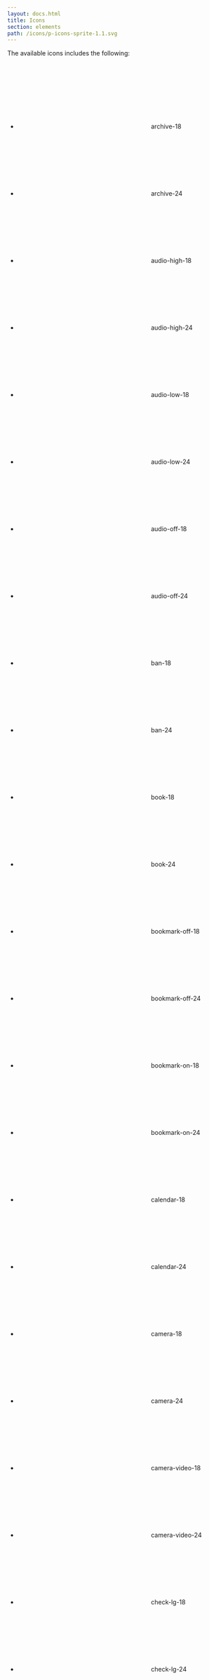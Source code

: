 ```yaml
---
layout: docs.html
title: Icons
section: elements
path: /icons/p-icons-sprite-1.1.svg
---
```


The available icons includes the following:

<ul class="d-icon-list">
  <li>
    <svg version = "1.1"
         xmlns = "http://www.w3.org/2000/svg"
         xmlns:xlink = "http://www.w3.org/1999/xlink"
         aria-hidden = "true"
         class = "pe-icon--archive-18">
      <use xlink:href = "{{path}}#archive-18"></use>
    </svg>
    archive-18
  </li>
  <li>
    <svg version = "1.1"
         xmlns = "http://www.w3.org/2000/svg"
         xmlns:xlink = "http://www.w3.org/1999/xlink"
         aria-hidden = "true"
         class = "pe-icon--archive-24">
      <use xlink:href = "{{path}}#archive-24"></use>
    </svg>
    archive-24
  </li>
  <li>
    <svg version = "1.1"
         xmlns = "http://www.w3.org/2000/svg"
         xmlns:xlink = "http://www.w3.org/1999/xlink"
         aria-hidden = "true"
         class = "pe-icon--audio-high-18">
      <use xlink:href = "{{path}}#audio-high-18"></use>
    </svg>
    audio-high-18
  </li>
  <li>
    <svg version = "1.1"
         xmlns = "http://www.w3.org/2000/svg"
         xmlns:xlink = "http://www.w3.org/1999/xlink"
         aria-hidden = "true"
         class = "pe-icon--audio-high-24">
      <use xlink:href = "{{path}}#audio-high-24"></use>
    </svg>
    audio-high-24
  </li>
  <li>
    <svg version = "1.1"
         xmlns = "http://www.w3.org/2000/svg"
         xmlns:xlink = "http://www.w3.org/1999/xlink"
         aria-hidden = "true"
         class = "pe-icon--audio-low-18">
      <use xlink:href = "{{path}}#audio-low-18"></use>
    </svg>
    audio-low-18
  </li>
  <li>
    <svg version = "1.1"
         xmlns = "http://www.w3.org/2000/svg"
         xmlns:xlink = "http://www.w3.org/1999/xlink"
         aria-hidden = "true"
         class = "pe-icon--audio-low-24">
      <use xlink:href = "{{path}}#audio-low-24"></use>
    </svg>
    audio-low-24
  </li>
  <li>
    <svg version = "1.1"
         xmlns = "http://www.w3.org/2000/svg"
         xmlns:xlink = "http://www.w3.org/1999/xlink"
         aria-hidden = "true"
         class = "pe-icon--audio-off-18">
      <use xlink:href = "{{path}}#audio-off-18"></use>
    </svg>
    audio-off-18
  </li>
  <li>
    <svg version = "1.1"
         xmlns = "http://www.w3.org/2000/svg"
         xmlns:xlink = "http://www.w3.org/1999/xlink"
         aria-hidden = "true"
         class = "pe-icon--audio-off-24">
      <use xlink:href = "{{path}}#audio-off-24"></use>
    </svg>
    audio-off-24
  </li>
  <li>
    <svg version = "1.1"
         xmlns = "http://www.w3.org/2000/svg"
         xmlns:xlink = "http://www.w3.org/1999/xlink"
         aria-hidden = "true"
         class = "pe-icon--ban-18">
      <use xlink:href = "{{path}}#ban-18"></use>
    </svg>
    ban-18
  </li>
  <li>
    <svg version = "1.1"
         xmlns = "http://www.w3.org/2000/svg"
         xmlns:xlink = "http://www.w3.org/1999/xlink"
         aria-hidden = "true"
         class = "pe-icon--ban-24">
      <use xlink:href = "{{path}}#ban-24"></use>
    </svg>
    ban-24
  </li>
  <li>
    <svg version = "1.1"
         xmlns = "http://www.w3.org/2000/svg"
         xmlns:xlink = "http://www.w3.org/1999/xlink"
         aria-hidden = "true"
         class = "pe-icon--book-18">
      <use xlink:href = "{{path}}#book-18"></use>
    </svg>
    book-18
  </li>
  <li>
    <svg version = "1.1"
         xmlns = "http://www.w3.org/2000/svg"
         xmlns:xlink = "http://www.w3.org/1999/xlink"
         aria-hidden = "true"
         class = "pe-icon--book-24">
      <use xlink:href = "{{path}}#book-24"></use>
    </svg>
    book-24
  </li>
  <li>
    <svg version = "1.1"
         xmlns = "http://www.w3.org/2000/svg"
         xmlns:xlink = "http://www.w3.org/1999/xlink"
         aria-hidden = "true"
         class = "pe-icon--bookmark-off-18">
      <use xlink:href = "{{path}}#bookmark-off-18"></use>
    </svg>
    bookmark-off-18
  </li>
  <li>
    <svg version = "1.1"
         xmlns = "http://www.w3.org/2000/svg"
         xmlns:xlink = "http://www.w3.org/1999/xlink"
         aria-hidden = "true"
         class = "pe-icon--bookmark-off-24">
      <use xlink:href = "{{path}}#bookmark-off-24"></use>
    </svg>
    bookmark-off-24
  </li>
  <li>
    <svg version = "1.1"
         xmlns = "http://www.w3.org/2000/svg"
         xmlns:xlink = "http://www.w3.org/1999/xlink"
         aria-hidden = "true"
         class = "pe-icon--bookmark-on-18">
      <use xlink:href = "{{path}}#bookmark-on-18"></use>
    </svg>
    bookmark-on-18
  </li>
  <li>
    <svg version = "1.1"
         xmlns = "http://www.w3.org/2000/svg"
         xmlns:xlink = "http://www.w3.org/1999/xlink"
         aria-hidden = "true"
         class = "pe-icon--bookmark-on-24">
      <use xlink:href = "{{path}}#bookmark-on-24"></use>
    </svg>
    bookmark-on-24
  </li>
  <li>
    <svg version = "1.1"
         xmlns = "http://www.w3.org/2000/svg"
         xmlns:xlink = "http://www.w3.org/1999/xlink"
         aria-hidden = "true"
         class = "pe-icon--calendar-18">
      <use xlink:href = "{{path}}#calendar-18"></use>
    </svg>
    calendar-18
  </li>
  <li>
    <svg version = "1.1"
         xmlns = "http://www.w3.org/2000/svg"
         xmlns:xlink = "http://www.w3.org/1999/xlink"
         aria-hidden = "true"
         class = "pe-icon--calendar-24">
      <use xlink:href = "{{path}}#calendar-24"></use>
    </svg>
    calendar-24
  </li>
  <li>
    <svg version = "1.1"
         xmlns = "http://www.w3.org/2000/svg"
         xmlns:xlink = "http://www.w3.org/1999/xlink"
         aria-hidden = "true"
         class = "pe-icon--camera-18">
      <use xlink:href = "{{path}}#camera-18"></use>
    </svg>
    camera-18
  </li>
  <li>
    <svg version = "1.1"
         xmlns = "http://www.w3.org/2000/svg"
         xmlns:xlink = "http://www.w3.org/1999/xlink"
         aria-hidden = "true"
         class = "pe-icon--camera-24">
      <use xlink:href = "{{path}}#camera-24"></use>
    </svg>
    camera-24
  </li>
  <li>
    <svg version = "1.1"
         xmlns = "http://www.w3.org/2000/svg"
         xmlns:xlink = "http://www.w3.org/1999/xlink"
         aria-hidden = "true"
         class = "pe-icon--camera-video-18">
      <use xlink:href = "{{path}}#camera-video-18"></use>
    </svg>
    camera-video-18
  </li>
  <li>
    <svg version = "1.1"
         xmlns = "http://www.w3.org/2000/svg"
         xmlns:xlink = "http://www.w3.org/1999/xlink"
         aria-hidden = "true"
         class = "pe-icon--camera-video-24">
      <use xlink:href = "{{path}}#camera-video-24"></use>
    </svg>
    camera-video-24
  </li>
  <li>
    <svg version = "1.1"
         xmlns = "http://www.w3.org/2000/svg"
         xmlns:xlink = "http://www.w3.org/1999/xlink"
         aria-hidden = "true"
         class = "pe-icon--check-lg-18">
      <use xlink:href = "{{path}}#check-lg-18"></use>
    </svg>
    check-lg-18
  </li>
  <li>
    <svg version = "1.1"
         xmlns = "http://www.w3.org/2000/svg"
         xmlns:xlink = "http://www.w3.org/1999/xlink"
         aria-hidden = "true"
         class = "pe-icon--check-lg-24">
      <use xlink:href = "{{path}}#check-lg-24"></use>
    </svg>
    check-lg-24
  </li>
  <li>
    <svg version = "1.1"
         xmlns = "http://www.w3.org/2000/svg"
         xmlns:xlink = "http://www.w3.org/1999/xlink"
         aria-hidden = "true"
         class = "pe-icon--check-sm-18">
      <use xlink:href = "{{path}}#check-sm-18"></use>
    </svg>
    check-sm-18
  </li>
  <li>
    <svg version = "1.1"
         xmlns = "http://www.w3.org/2000/svg"
         xmlns:xlink = "http://www.w3.org/1999/xlink"
         aria-hidden = "true"
         class = "pe-icon--check-sm-24">
      <use xlink:href = "{{path}}#check-sm-24"></use>
    </svg>
    check-sm-24
  </li>
  <li>
    <svg version = "1.1"
         xmlns = "http://www.w3.org/2000/svg"
         xmlns:xlink = "http://www.w3.org/1999/xlink"
         aria-hidden = "true"
         class = "pe-icon--checkbox-off-18">
      <use xlink:href = "{{path}}#checkbox-off-18"></use>
    </svg>
    checkbox-off-18
  </li>
  <li>
    <svg version = "1.1"
         xmlns = "http://www.w3.org/2000/svg"
         xmlns:xlink = "http://www.w3.org/1999/xlink"
         aria-hidden = "true"
         class = "pe-icon--checkbox-off-24">
      <use xlink:href = "{{path}}#checkbox-off-24"></use>
    </svg>
    checkbox-off-24
  </li>
  <li>
    <svg version = "1.1"
         xmlns = "http://www.w3.org/2000/svg"
         xmlns:xlink = "http://www.w3.org/1999/xlink"
         aria-hidden = "true"
         class = "pe-icon--checkbox-on-18">
      <use xlink:href = "{{path}}#checkbox-on-18"></use>
    </svg>
    checkbox-on-18
  </li>
  <li>
    <svg version = "1.1"
         xmlns = "http://www.w3.org/2000/svg"
         xmlns:xlink = "http://www.w3.org/1999/xlink"
         aria-hidden = "true"
         class = "pe-icon--checkbox-on-24">
      <use xlink:href = "{{path}}#checkbox-on-24"></use>
    </svg>
    checkbox-on-24
  </li>
  <li>
    <svg version = "1.1"
         xmlns = "http://www.w3.org/2000/svg"
         xmlns:xlink = "http://www.w3.org/1999/xlink"
         aria-hidden = "true"
         class = "pe-icon--checkbox-tristate-18">
      <use xlink:href = "{{path}}#checkbox-tristate-18"></use>
    </svg>
    checkbox-tristate-18
  </li>
  <li>
    <svg version = "1.1"
         xmlns = "http://www.w3.org/2000/svg"
         xmlns:xlink = "http://www.w3.org/1999/xlink"
         aria-hidden = "true"
         class = "pe-icon--checkbox-tristate-24">
      <use xlink:href = "{{path}}#checkbox-tristate-24"></use>
    </svg>
    checkbox-tristate-24
  </li>
  <li>
    <svg version = "1.1"
         xmlns = "http://www.w3.org/2000/svg"
         xmlns:xlink = "http://www.w3.org/1999/xlink"
         aria-hidden = "true"
         class = "pe-icon--chevron-back-18">
      <use xlink:href = "{{path}}#chevron-back-18"></use>
    </svg>
    chevron-back-18
  </li>
  <li>
    <svg version = "1.1"
         xmlns = "http://www.w3.org/2000/svg"
         xmlns:xlink = "http://www.w3.org/1999/xlink"
         aria-hidden = "true"
         class = "pe-icon--chevron-back-24">
      <use xlink:href = "{{path}}#chevron-back-24"></use>
    </svg>
    chevron-back-24
  </li>
  <li>
    <svg version = "1.1"
         xmlns = "http://www.w3.org/2000/svg"
         xmlns:xlink = "http://www.w3.org/1999/xlink"
         aria-hidden = "true"
         class = "pe-icon--chevron-next-18">
      <use xlink:href = "{{path}}#chevron-next-18"></use>
    </svg>
    chevron-next-18
  </li>
  <li>
    <svg version = "1.1"
         xmlns = "http://www.w3.org/2000/svg"
         xmlns:xlink = "http://www.w3.org/1999/xlink"
         aria-hidden = "true"
         class = "pe-icon--chevron-next-24">
      <use xlink:href = "{{path}}#chevron-next-24"></use>
    </svg>
    chevron-next-24
  </li>
  <li>
    <svg version = "1.1"
         xmlns = "http://www.w3.org/2000/svg"
         xmlns:xlink = "http://www.w3.org/1999/xlink"
         aria-hidden = "true"
         class = "pe-icon--clock-18">
      <use xlink:href = "{{path}}#clock-18"></use>
    </svg>
    clock-18
  </li>
  <li>
    <svg version = "1.1"
         xmlns = "http://www.w3.org/2000/svg"
         xmlns:xlink = "http://www.w3.org/1999/xlink"
         aria-hidden = "true"
         class = "pe-icon--clock-24">
      <use xlink:href = "{{path}}#clock-24"></use>
    </svg>
    clock-24
  </li>
  <li>
    <svg version = "1.1"
         xmlns = "http://www.w3.org/2000/svg"
         xmlns:xlink = "http://www.w3.org/1999/xlink"
         aria-hidden = "true"
         class = "pe-icon--delete-18">
      <use xlink:href = "{{path}}#delete-18"></use>
    </svg>
    delete-18
  </li>
  <li>
    <svg version = "1.1"
         xmlns = "http://www.w3.org/2000/svg"
         xmlns:xlink = "http://www.w3.org/1999/xlink"
         aria-hidden = "true"
         class = "pe-icon--delete-24">
      <use xlink:href = "{{path}}#delete-24"></use>
    </svg>
    delete-24
  </li>
  <li>
    <svg version = "1.1"
         xmlns = "http://www.w3.org/2000/svg"
         xmlns:xlink = "http://www.w3.org/1999/xlink"
         aria-hidden = "true"
         class = "pe-icon--desktop-18">
      <use xlink:href = "{{path}}#desktop-18"></use>
    </svg>
    desktop-18
  </li>
  <li>
    <svg version = "1.1"
         xmlns = "http://www.w3.org/2000/svg"
         xmlns:xlink = "http://www.w3.org/1999/xlink"
         aria-hidden = "true"
         class = "pe-icon--desktop-24">
      <use xlink:href = "{{path}}#desktop-24"></use>
    </svg>
    desktop-24
  </li>
  <li>
    <svg version = "1.1"
         xmlns = "http://www.w3.org/2000/svg"
         xmlns:xlink = "http://www.w3.org/1999/xlink"
         aria-hidden = "true"
         class = "pe-icon--dropdown-close-18">
      <use xlink:href = "{{path}}#dropdown-close-18"></use>
    </svg>
    dropdown-close-18
  </li>
  <li>
    <svg version = "1.1"
         xmlns = "http://www.w3.org/2000/svg"
         xmlns:xlink = "http://www.w3.org/1999/xlink"
         aria-hidden = "true"
         class = "pe-icon--dropdown-close-24">
      <use xlink:href = "{{path}}#dropdown-close-24"></use>
    </svg>
    dropdown-close-24
  </li>
  <li>
    <svg version = "1.1"
         xmlns = "http://www.w3.org/2000/svg"
         xmlns:xlink = "http://www.w3.org/1999/xlink"
         aria-hidden = "true"
         class = "pe-icon--dropdown-open-18">
      <use xlink:href = "{{path}}#dropdown-open-18"></use>
    </svg>
    dropdown-open-18
  </li>
  <li>
    <svg version = "1.1"
         xmlns = "http://www.w3.org/2000/svg"
         xmlns:xlink = "http://www.w3.org/1999/xlink"
         aria-hidden = "true"
         class = "pe-icon--dropdown-open-24">
      <use xlink:href = "{{path}}#dropdown-open-24"></use>
    </svg>
    dropdown-open-24
  </li>
  <li>
    <svg version = "1.1"
         xmlns = "http://www.w3.org/2000/svg"
         xmlns:xlink = "http://www.w3.org/1999/xlink"
         aria-hidden = "true"
         class = "pe-icon--email-18">
      <use xlink:href = "{{path}}#email-18"></use>
    </svg>
    email-18
  </li>
  <li>
    <svg version = "1.1"
         xmlns = "http://www.w3.org/2000/svg"
         xmlns:xlink = "http://www.w3.org/1999/xlink"
         aria-hidden = "true"
         class = "pe-icon--email-24">
      <use xlink:href = "{{path}}#email-24"></use>
    </svg>
    email-24
  </li>
  <li>
    <svg version = "1.1"
         xmlns = "http://www.w3.org/2000/svg"
         xmlns:xlink = "http://www.w3.org/1999/xlink"
         aria-hidden = "true"
         class = "pe-icon--favorite-off-18">
      <use xlink:href = "{{path}}#favorite-off-18"></use>
    </svg>
    favorite-off-18
  </li>
  <li>
    <svg version = "1.1"
         xmlns = "http://www.w3.org/2000/svg"
         xmlns:xlink = "http://www.w3.org/1999/xlink"
         aria-hidden = "true"
         class = "pe-icon--favorite-off-24">
      <use xlink:href = "{{path}}#favorite-off-24"></use>
    </svg>
    favorite-off-24
  </li>
  <li>
    <svg version = "1.1"
         xmlns = "http://www.w3.org/2000/svg"
         xmlns:xlink = "http://www.w3.org/1999/xlink"
         aria-hidden = "true"
         class = "pe-icon--favorite-on-18">
      <use xlink:href = "{{path}}#favorite-on-18"></use>
    </svg>
    favorite-on-18
  </li>
  <li>
    <svg version = "1.1"
         xmlns = "http://www.w3.org/2000/svg"
         xmlns:xlink = "http://www.w3.org/1999/xlink"
         aria-hidden = "true"
         class = "pe-icon--favorite-on-24">
      <use xlink:href = "{{path}}#favorite-on-24"></use>
    </svg>
    favorite-on-24
  </li>
  <li>
    <svg version = "1.1"
         xmlns = "http://www.w3.org/2000/svg"
         xmlns:xlink = "http://www.w3.org/1999/xlink"
         aria-hidden = "true"
         class = "pe-icon--file-18">
      <use xlink:href = "{{path}}#file-18"></use>
    </svg>
    file-18
  </li>
  <li>
    <svg version = "1.1"
         xmlns = "http://www.w3.org/2000/svg"
         xmlns:xlink = "http://www.w3.org/1999/xlink"
         aria-hidden = "true"
         class = "pe-icon--file-24">
      <use xlink:href = "{{path}}#file-24"></use>
    </svg>
    file-24
  </li>
  <li>
    <svg version = "1.1"
         xmlns = "http://www.w3.org/2000/svg"
         xmlns:xlink = "http://www.w3.org/1999/xlink"
         aria-hidden = "true"
         class = "pe-icon--font-lg-18">
      <use xlink:href = "{{path}}#font-lg-18"></use>
    </svg>
    font-lg-18
  </li>
  <li>
    <svg version = "1.1"
         xmlns = "http://www.w3.org/2000/svg"
         xmlns:xlink = "http://www.w3.org/1999/xlink"
         aria-hidden = "true"
         class = "pe-icon--font-lg-24">
      <use xlink:href = "{{path}}#font-lg-24"></use>
    </svg>
    font-lg-24
  </li>
  <li>
    <svg version = "1.1"
         xmlns = "http://www.w3.org/2000/svg"
         xmlns:xlink = "http://www.w3.org/1999/xlink"
         aria-hidden = "true"
         class = "pe-icon--font-setting-18">
      <use xlink:href = "{{path}}#font-setting-18"></use>
    </svg>
    font-setting-18
  </li>
  <li>
    <svg version = "1.1"
         xmlns = "http://www.w3.org/2000/svg"
         xmlns:xlink = "http://www.w3.org/1999/xlink"
         aria-hidden = "true"
         class = "pe-icon--font-setting-24">
      <use xlink:href = "{{path}}#font-setting-24"></use>
    </svg>
    font-setting-24
  </li>
  <li>
    <svg version = "1.1"
         xmlns = "http://www.w3.org/2000/svg"
         xmlns:xlink = "http://www.w3.org/1999/xlink"
         aria-hidden = "true"
         class = "pe-icon--font-sm-18">
      <use xlink:href = "{{path}}#font-sm-18"></use>
    </svg>
    font-sm-18
  </li>
  <li>
    <svg version = "1.1"
         xmlns = "http://www.w3.org/2000/svg"
         xmlns:xlink = "http://www.w3.org/1999/xlink"
         aria-hidden = "true"
         class = "pe-icon--font-sm-24">
      <use xlink:href = "{{path}}#font-sm-24"></use>
    </svg>
    font-sm-24
  </li>
  <li>
    <svg version = "1.1"
         xmlns = "http://www.w3.org/2000/svg"
         xmlns:xlink = "http://www.w3.org/1999/xlink"
         aria-hidden = "true"
         class = "pe-icon--group-18">
      <use xlink:href = "{{path}}#group-18"></use>
    </svg>
    group-18
  </li>
  <li>
    <svg version = "1.1"
         xmlns = "http://www.w3.org/2000/svg"
         xmlns:xlink = "http://www.w3.org/1999/xlink"
         aria-hidden = "true"
         class = "pe-icon--group-24">
      <use xlink:href = "{{path}}#group-24"></use>
    </svg>
    group-24
  </li>
  <li>
    <svg version = "1.1"
         xmlns = "http://www.w3.org/2000/svg"
         xmlns:xlink = "http://www.w3.org/1999/xlink"
         aria-hidden = "true"
         class = "pe-icon--help-fill-18">
      <use xlink:href = "{{path}}#help-fill-18"></use>
    </svg>
    help-fill-18
  </li>
  <li>
    <svg version = "1.1"
         xmlns = "http://www.w3.org/2000/svg"
         xmlns:xlink = "http://www.w3.org/1999/xlink"
         aria-hidden = "true"
         class = "pe-icon--help-fill-24">
      <use xlink:href = "{{path}}#help-fill-24"></use>
    </svg>
    help-fill-24
  </li>
  <li>
    <svg version = "1.1"
         xmlns = "http://www.w3.org/2000/svg"
         xmlns:xlink = "http://www.w3.org/1999/xlink"
         aria-hidden = "true"
         class = "pe-icon--help-outline-18">
      <use xlink:href = "{{path}}#help-outline-18"></use>
    </svg>
    help-outline-18
  </li>
  <li>
    <svg version = "1.1"
         xmlns = "http://www.w3.org/2000/svg"
         xmlns:xlink = "http://www.w3.org/1999/xlink"
         aria-hidden = "true"
         class = "pe-icon--help-outline-24">
      <use xlink:href = "{{path}}#help-outline-24"></use>
    </svg>
    help-outline-24
  </li>
  <li>
    <svg version = "1.1"
         xmlns = "http://www.w3.org/2000/svg"
         xmlns:xlink = "http://www.w3.org/1999/xlink"
         aria-hidden = "true"
         class = "pe-icon--image-18">
      <use xlink:href = "{{path}}#image-18"></use>
    </svg>
    image-18
  </li>
  <li>
    <svg version = "1.1"
         xmlns = "http://www.w3.org/2000/svg"
         xmlns:xlink = "http://www.w3.org/1999/xlink"
         aria-hidden = "true"
         class = "pe-icon--image-24">
      <use xlink:href = "{{path}}#image-24"></use>
    </svg>
    image-24
  </li>
  <li>
    <svg version = "1.1"
         xmlns = "http://www.w3.org/2000/svg"
         xmlns:xlink = "http://www.w3.org/1999/xlink"
         aria-hidden = "true"
         class = "pe-icon--info-fill-18">
      <use xlink:href = "{{path}}#info-fill-18"></use>
    </svg>
    info-fill-18
  </li>
  <li>
    <svg version = "1.1"
         xmlns = "http://www.w3.org/2000/svg"
         xmlns:xlink = "http://www.w3.org/1999/xlink"
         aria-hidden = "true"
         class = "pe-icon--info-fill-24">
      <use xlink:href = "{{path}}#info-fill-24"></use>
    </svg>
    info-fill-24
  </li>
  <li>
    <svg version = "1.1"
         xmlns = "http://www.w3.org/2000/svg"
         xmlns:xlink = "http://www.w3.org/1999/xlink"
         aria-hidden = "true"
         class = "pe-icon--info-outline-18">
      <use xlink:href = "{{path}}#info-outline-18"></use>
    </svg>
    info-outline-18
  </li>
  <li>
    <svg version = "1.1"
         xmlns = "http://www.w3.org/2000/svg"
         xmlns:xlink = "http://www.w3.org/1999/xlink"
         aria-hidden = "true"
         class = "pe-icon--info-outline-24">
      <use xlink:href = "{{path}}#info-outline-24"></use>
    </svg>
    info-outline-24
  </li>
  <li>
    <svg version = "1.1"
         xmlns = "http://www.w3.org/2000/svg"
         xmlns:xlink = "http://www.w3.org/1999/xlink"
         aria-hidden = "true"
         class = "pe-icon--item-add-18">
      <use xlink:href = "{{path}}#item-add-18"></use>
    </svg>
    item-add-18
  </li>
  <li>
    <svg version = "1.1"
         xmlns = "http://www.w3.org/2000/svg"
         xmlns:xlink = "http://www.w3.org/1999/xlink"
         aria-hidden = "true"
         class = "pe-icon--item-add-24">
      <use xlink:href = "{{path}}#item-add-24"></use>
    </svg>
    item-add-24
  </li>
  <li>
    <svg version = "1.1"
         xmlns = "http://www.w3.org/2000/svg"
         xmlns:xlink = "http://www.w3.org/1999/xlink"
         aria-hidden = "true"
         class = "pe-icon--item-remove-18">
      <use xlink:href = "{{path}}#item-remove-18"></use>
    </svg>
    item-remove-18
  </li>
  <li>
    <svg version = "1.1"
         xmlns = "http://www.w3.org/2000/svg"
         xmlns:xlink = "http://www.w3.org/1999/xlink"
         aria-hidden = "true"
         class = "pe-icon--item-remove-24">
      <use xlink:href = "{{path}}#item-remove-24"></use>
    </svg>
    item-remove-24
  </li>
  <li>
    <svg version = "1.1"
         xmlns = "http://www.w3.org/2000/svg"
         xmlns:xlink = "http://www.w3.org/1999/xlink"
         aria-hidden = "true"
         class = "pe-icon--lock-close-18">
      <use xlink:href = "{{path}}#lock-close-18"></use>
    </svg>
    lock-close-18
  </li>
  <li>
    <svg version = "1.1"
         xmlns = "http://www.w3.org/2000/svg"
         xmlns:xlink = "http://www.w3.org/1999/xlink"
         aria-hidden = "true"
         class = "pe-icon--lock-close-24">
      <use xlink:href = "{{path}}#lock-close-24"></use>
    </svg>
    lock-close-24
  </li>
  <li>
    <svg version = "1.1"
         xmlns = "http://www.w3.org/2000/svg"
         xmlns:xlink = "http://www.w3.org/1999/xlink"
         aria-hidden = "true"
         class = "pe-icon--lock-open-18">
      <use xlink:href = "{{path}}#lock-open-18"></use>
    </svg>
    lock-open-18
  </li>
  <li>
    <svg version = "1.1"
         xmlns = "http://www.w3.org/2000/svg"
         xmlns:xlink = "http://www.w3.org/1999/xlink"
         aria-hidden = "true"
         class = "pe-icon--lock-open-24">
      <use xlink:href = "{{path}}#lock-open-24"></use>
    </svg>
    lock-open-24
  </li>
  <li>
    <svg version = "1.1"
         xmlns = "http://www.w3.org/2000/svg"
         xmlns:xlink = "http://www.w3.org/1999/xlink"
         aria-hidden = "true"
         class = "pe-icon--note-18">
      <use xlink:href = "{{path}}#note-18"></use>
    </svg>
    note-18
  </li>
  <li>
    <svg version = "1.1"
         xmlns = "http://www.w3.org/2000/svg"
         xmlns:xlink = "http://www.w3.org/1999/xlink"
         aria-hidden = "true"
         class = "pe-icon--note-24">
      <use xlink:href = "{{path}}#note-24"></use>
    </svg>
    note-24
  </li>
  <li>
    <svg version = "1.1"
         xmlns = "http://www.w3.org/2000/svg"
         xmlns:xlink = "http://www.w3.org/1999/xlink"
         aria-hidden = "true"
         class = "pe-icon--pause-18">
      <use xlink:href = "{{path}}#pause-18"></use>
    </svg>
    pause-18
  </li>
  <li>
    <svg version = "1.1"
         xmlns = "http://www.w3.org/2000/svg"
         xmlns:xlink = "http://www.w3.org/1999/xlink"
         aria-hidden = "true"
         class = "pe-icon--pause-24">
      <use xlink:href = "{{path}}#pause-24"></use>
    </svg>
    pause-24
  </li>
  <li>
    <svg version = "1.1"
         xmlns = "http://www.w3.org/2000/svg"
         xmlns:xlink = "http://www.w3.org/1999/xlink"
         aria-hidden = "true"
         class = "pe-icon--person-18">
      <use xlink:href = "{{path}}#person-18"></use>
    </svg>
    person-18
  </li>
  <li>
    <svg version = "1.1"
         xmlns = "http://www.w3.org/2000/svg"
         xmlns:xlink = "http://www.w3.org/1999/xlink"
         aria-hidden = "true"
         class = "pe-icon--person-24">
      <use xlink:href = "{{path}}#person-24"></use>
    </svg>
    person-24
  </li>
  <li>
    <svg version = "1.1"
         xmlns = "http://www.w3.org/2000/svg"
         xmlns:xlink = "http://www.w3.org/1999/xlink"
         aria-hidden = "true"
         class = "pe-icon--pivot-close-18">
      <use xlink:href = "{{path}}#pivot-close-18"></use>
    </svg>
    pivot-close-18
  </li>
  <li>
    <svg version = "1.1"
         xmlns = "http://www.w3.org/2000/svg"
         xmlns:xlink = "http://www.w3.org/1999/xlink"
         aria-hidden = "true"
         class = "pe-icon--pivot-close-24">
      <use xlink:href = "{{path}}#pivot-close-24"></use>
    </svg>
    pivot-close-24
  </li>
  <li>
    <svg version = "1.1"
         xmlns = "http://www.w3.org/2000/svg"
         xmlns:xlink = "http://www.w3.org/1999/xlink"
         aria-hidden = "true"
         class = "pe-icon--pivot-open-18">
      <use xlink:href = "{{path}}#pivot-open-18"></use>
    </svg>
    pivot-open-18
  </li>
  <li>
    <svg version = "1.1"
         xmlns = "http://www.w3.org/2000/svg"
         xmlns:xlink = "http://www.w3.org/1999/xlink"
         aria-hidden = "true"
         class = "pe-icon--pivot-open-24">
      <use xlink:href = "{{path}}#pivot-open-24"></use>
    </svg>
    pivot-open-24
  </li>
  <li>
    <svg version = "1.1"
         xmlns = "http://www.w3.org/2000/svg"
         xmlns:xlink = "http://www.w3.org/1999/xlink"
         aria-hidden = "true"
         class = "pe-icon--play-18">
      <use xlink:href = "{{path}}#play-18"></use>
    </svg>
    play-18
  </li>
  <li>
    <svg version = "1.1"
         xmlns = "http://www.w3.org/2000/svg"
         xmlns:xlink = "http://www.w3.org/1999/xlink"
         aria-hidden = "true"
         class = "pe-icon--play-24">
      <use xlink:href = "{{path}}#play-24"></use>
    </svg>
    play-24
  </li>
  <li>
    <svg version = "1.1"
         xmlns = "http://www.w3.org/2000/svg"
         xmlns:xlink = "http://www.w3.org/1999/xlink"
         aria-hidden = "true"
         class = "pe-icon--point-back-18">
      <use xlink:href = "{{path}}#point-back-18"></use>
    </svg>
    point-back-18
  </li>
  <li>
    <svg version = "1.1"
         xmlns = "http://www.w3.org/2000/svg"
         xmlns:xlink = "http://www.w3.org/1999/xlink"
         aria-hidden = "true"
         class = "pe-icon--point-back-24">
      <use xlink:href = "{{path}}#point-back-24"></use>
    </svg>
    point-back-24
  </li>
  <li>
    <svg version = "1.1"
         xmlns = "http://www.w3.org/2000/svg"
         xmlns:xlink = "http://www.w3.org/1999/xlink"
         aria-hidden = "true"
         class = "pe-icon--point-next-18">
      <use xlink:href = "{{path}}#point-next-18"></use>
    </svg>
    point-next-18
  </li>
  <li>
    <svg version = "1.1"
         xmlns = "http://www.w3.org/2000/svg"
         xmlns:xlink = "http://www.w3.org/1999/xlink"
         aria-hidden = "true"
         class = "pe-icon--point-next-24">
      <use xlink:href = "{{path}}#point-next-24"></use>
    </svg>
    point-next-24
  </li>
  <li>
    <svg version = "1.1"
         xmlns = "http://www.w3.org/2000/svg"
         xmlns:xlink = "http://www.w3.org/1999/xlink"
         aria-hidden = "true"
         class = "pe-icon--radio-button-on-18">
      <use xlink:href = "{{path}}#radio-button-on-18"></use>
    </svg>
    radio-button-on-18
  </li>
  <li>
    <svg version = "1.1"
         xmlns = "http://www.w3.org/2000/svg"
         xmlns:xlink = "http://www.w3.org/1999/xlink"
         aria-hidden = "true"
         class = "pe-icon--radio-button-on-24">
      <use xlink:href = "{{path}}#radio-button-on-24"></use>
    </svg>
    radio-button-on-24
  </li>
  <li>
    <svg version = "1.1"
         xmlns = "http://www.w3.org/2000/svg"
         xmlns:xlink = "http://www.w3.org/1999/xlink"
         aria-hidden = "true"
         class = "pe-icon--radio-button-off-18">
      <use xlink:href = "{{path}}#radio-button-off-18"></use>
    </svg>
    radio-button-off-18
  </li>
  <li>
    <svg version = "1.1"
         xmlns = "http://www.w3.org/2000/svg"
         xmlns:xlink = "http://www.w3.org/1999/xlink"
         aria-hidden = "true"
         class = "pe-icon--radio-button-off-24">
      <use xlink:href = "{{path}}#radio-button-off-24"></use>
    </svg>
    radio-button-off-24
  </li>
  <li>
    <svg version = "1.1"
         xmlns = "http://www.w3.org/2000/svg"
         xmlns:xlink = "http://www.w3.org/1999/xlink"
         aria-hidden = "true"
         class = "pe-icon--remove-lg-18">
      <use xlink:href = "{{path}}#remove-lg-18"></use>
    </svg>
    remove-lg-18
  </li>
  <li>
    <svg version = "1.1"
         xmlns = "http://www.w3.org/2000/svg"
         xmlns:xlink = "http://www.w3.org/1999/xlink"
         aria-hidden = "true"
         class = "pe-icon--remove-lg-24">
      <use xlink:href = "{{path}}#remove-lg-24"></use>
    </svg>
    remove-lg-24
  </li>
  <li>
    <svg version = "1.1"
         xmlns = "http://www.w3.org/2000/svg"
         xmlns:xlink = "http://www.w3.org/1999/xlink"
         aria-hidden = "true"
         class = "pe-icon--remove-sm-18">
      <use xlink:href = "{{path}}#remove-sm-18"></use>
    </svg>
    remove-sm-18
  </li>
  <li>
    <svg version = "1.1"
         xmlns = "http://www.w3.org/2000/svg"
         xmlns:xlink = "http://www.w3.org/1999/xlink"
         aria-hidden = "true"
         class = "pe-icon--remove-sm-24">
      <use xlink:href = "{{path}}#remove-sm-24"></use>
    </svg>
    remove-sm-24
  </li>
  <li>
    <svg version = "1.1"
         xmlns = "http://www.w3.org/2000/svg"
         xmlns:xlink = "http://www.w3.org/1999/xlink"
         aria-hidden = "true"
         class = "pe-icon--screen-full-18">
      <use xlink:href = "{{path}}#screen-full-18"></use>
    </svg>
    screen-full-18
  </li>
  <li>
    <svg version = "1.1"
         xmlns = "http://www.w3.org/2000/svg"
         xmlns:xlink = "http://www.w3.org/1999/xlink"
         aria-hidden = "true"
         class = "pe-icon--screen-full-24">
      <use xlink:href = "{{path}}#screen-full-24"></use>
    </svg>
    screen-full-24
  </li>
  <li>
    <svg version = "1.1"
         xmlns = "http://www.w3.org/2000/svg"
         xmlns:xlink = "http://www.w3.org/1999/xlink"
         aria-hidden = "true"
         class = "pe-icon--screen-minimize-18">
      <use xlink:href = "{{path}}#screen-minimize-18"></use>
    </svg>
    screen-minimize-18
  </li>
  <li>
    <svg version = "1.1"
         xmlns = "http://www.w3.org/2000/svg"
         xmlns:xlink = "http://www.w3.org/1999/xlink"
         aria-hidden = "true"
         class = "pe-icon--screen-minimize-24">
      <use xlink:href = "{{path}}#screen-minimize-24"></use>
    </svg>
    screen-minimize-24
  </li>
  <li>
    <svg version = "1.1"
         xmlns = "http://www.w3.org/2000/svg"
         xmlns:xlink = "http://www.w3.org/1999/xlink"
         aria-hidden = "true"
         class = "pe-icon--search-lg-18">
      <use xlink:href = "{{path}}#search-lg-18"></use>
    </svg>
    search-lg-18
  </li>
  <li>
    <svg version = "1.1"
         xmlns = "http://www.w3.org/2000/svg"
         xmlns:xlink = "http://www.w3.org/1999/xlink"
         aria-hidden = "true"
         class = "pe-icon--search-lg-24">
      <use xlink:href = "{{path}}#search-lg-24"></use>
    </svg>
    search-lg-24
  </li>
  <li>
    <svg version = "1.1"
         xmlns = "http://www.w3.org/2000/svg"
         xmlns:xlink = "http://www.w3.org/1999/xlink"
         aria-hidden = "true"
         class = "pe-icon--search-sm-18">
      <use xlink:href = "{{path}}#search-sm-18"></use>
    </svg>
    search-sm-18
  </li>
  <li>
    <svg version = "1.1"
         xmlns = "http://www.w3.org/2000/svg"
         xmlns:xlink = "http://www.w3.org/1999/xlink"
         aria-hidden = "true"
         class = "pe-icon--search-sm-24">
      <use xlink:href = "{{path}}#search-sm-24"></use>
    </svg>
    search-sm-24
  </li>
  <li>
    <svg version = "1.1"
         xmlns = "http://www.w3.org/2000/svg"
         xmlns:xlink = "http://www.w3.org/1999/xlink"
         aria-hidden = "true"
         class = "pe-icon--settings-18">
      <use xlink:href = "{{path}}#settings-18"></use>
    </svg>
    settings-18
  </li>
  <li>
    <svg version = "1.1"
         xmlns = "http://www.w3.org/2000/svg"
         xmlns:xlink = "http://www.w3.org/1999/xlink"
         aria-hidden = "true"
         class = "pe-icon--settings-24">
      <use xlink:href = "{{path}}#settings-24"></use>
    </svg>
    settings-24
  </li>
  <li>
    <svg version = "1.1"
         xmlns = "http://www.w3.org/2000/svg"
         xmlns:xlink = "http://www.w3.org/1999/xlink"
         aria-hidden = "true"
         class = "pe-icon--show-off-18">
      <use xlink:href = "{{path}}#show-off-18"></use>
    </svg>
    show-off-18
  </li>
  <li>
    <svg version = "1.1"
         xmlns = "http://www.w3.org/2000/svg"
         xmlns:xlink = "http://www.w3.org/1999/xlink"
         aria-hidden = "true"
         class = "pe-icon--show-off-24">
      <use xlink:href = "{{path}}#show-off-24"></use>
    </svg>
    show-off-24
  </li>
  <li>
    <svg version = "1.1"
         xmlns = "http://www.w3.org/2000/svg"
         xmlns:xlink = "http://www.w3.org/1999/xlink"
         aria-hidden = "true"
         class = "pe-icon--show-on-18">
      <use xlink:href = "{{path}}#show-on-18"></use>
    </svg>
    show-on-18
  </li>
  <li>
    <svg version = "1.1"
         xmlns = "http://www.w3.org/2000/svg"
         xmlns:xlink = "http://www.w3.org/1999/xlink"
         aria-hidden = "true"
         class = "pe-icon--show-on-24">
      <use xlink:href = "{{path}}#show-on-24"></use>
    </svg>
    show-on-24
  </li>
  <li>
    <svg version = "1.1"
         xmlns = "http://www.w3.org/2000/svg"
         xmlns:xlink = "http://www.w3.org/1999/xlink"
         aria-hidden = "true"
         class = "pe-icon--tip-18">
      <use xlink:href = "{{path}}#tip-18"></use>
    </svg>
    tip-18
  </li>
  <li>
    <svg version = "1.1"
         xmlns = "http://www.w3.org/2000/svg"
         xmlns:xlink = "http://www.w3.org/1999/xlink"
         aria-hidden = "true"
         class = "pe-icon--tip-24">
      <use xlink:href = "{{path}}#tip-24"></use>
    </svg>
    tip-24
  </li>
  <li>
    <svg version = "1.1"
         xmlns = "http://www.w3.org/2000/svg"
         xmlns:xlink = "http://www.w3.org/1999/xlink"
         aria-hidden = "true"
         class = "pe-icon--view-list-18">
      <use xlink:href = "{{path}}#view-list-18"></use>
    </svg>
    view-list-18
  </li>
  <li>
    <svg version = "1.1"
         xmlns = "http://www.w3.org/2000/svg"
         xmlns:xlink = "http://www.w3.org/1999/xlink"
         aria-hidden = "true"
         class = "pe-icon--view-list-24">
      <use xlink:href = "{{path}}#view-list-24"></use>
    </svg>
    view-list-24
  </li>
  <li>
    <svg version = "1.1"
         xmlns = "http://www.w3.org/2000/svg"
         xmlns:xlink = "http://www.w3.org/1999/xlink"
         aria-hidden = "true"
         class = "pe-icon--view-tile-18">
      <use xlink:href = "{{path}}#view-tile-18"></use>
    </svg>
    view-tile-18
  </li>
  <li>
    <svg version = "1.1"
         xmlns = "http://www.w3.org/2000/svg"
         xmlns:xlink = "http://www.w3.org/1999/xlink"
         aria-hidden = "true"
         class = "pe-icon--view-tile-24">
      <use xlink:href = "{{path}}#view-tile-24"></use>
    </svg>
    view-tile-24
  </li>
  <li>
    <svg version = "1.1"
         xmlns = "http://www.w3.org/2000/svg"
         xmlns:xlink = "http://www.w3.org/1999/xlink"
         aria-hidden = "true"
         class = "pe-icon--warning-18">
      <use xlink:href = "{{path}}#warning-18"></use>
    </svg>
    warning-18
  </li>
  <li>
    <svg version = "1.1"
         xmlns = "http://www.w3.org/2000/svg"
         xmlns:xlink = "http://www.w3.org/1999/xlink"
         aria-hidden = "true"
         class = "pe-icon--warning-24">
      <use xlink:href = "{{path}}#warning-24"></use>
    </svg>
    warning-24
  </li>
  <li>
    <svg version = "1.1"
         xmlns = "http://www.w3.org/2000/svg"
         xmlns:xlink = "http://www.w3.org/1999/xlink"
         aria-hidden = "true"
         class = "pe-icon--zoom-in-18">
      <use xlink:href = "{{path}}#zoom-in-18"></use>
    </svg>
    zoom-in-18
  </li>
  <li>
    <svg version = "1.1"
         xmlns = "http://www.w3.org/2000/svg"
         xmlns:xlink = "http://www.w3.org/1999/xlink"
         aria-hidden = "true"
         class = "pe-icon--zoom-in-24">
      <use xlink:href = "{{path}}#zoom-in-24"></use>
    </svg>
    zoom-in-24
  </li>
  <li>
    <svg version = "1.1"
         xmlns = "http://www.w3.org/2000/svg"
         xmlns:xlink = "http://www.w3.org/1999/xlink"
         aria-hidden = "true"
         class = "pe-icon--zoom-out-18">
      <use xlink:href = "{{path}}#zoom-out-18"></use>
    </svg>
    zoom-out-18
  </li>
  <li>
    <svg version = "1.1"
         xmlns = "http://www.w3.org/2000/svg"
         xmlns:xlink = "http://www.w3.org/1999/xlink"
         aria-hidden = "true"
         class = "pe-icon--zoom-out-24">
      <use xlink:href = "{{path}}#zoom-out-24"></use>
    </svg>
    zoom-out-24
  </li>
</ul>

## Making decorative icons

Decorative icons are sitting next to visible text as a decoration to that text. If they were HTML images, their alt attributes would be "" (empty string).

{{#demo}}
<h2 style="color:#db0020;background-color:pink;padding:5px;">
  <svg style="vertical-align:baseline"
       version="1.1"
       xmlns="http://www.w3.org/2000/svg"
       xmlns:xlink="http://www.w3.org/1999/xlink"
       aria-hidden="true"
       class="pe-icon--warning-18">
    <use xlink:href="{{path}}#warning-18"></use>
  </svg>
  Warning! Stuff happened!</h2>
{{/demo}}

## Making stand-alone icons

Stand-alone icons represent meaningful content on their own, and require their own internal alternative text. If they were HTML images, they would have alt="their meaning". Examples include icons used instead of text inside actionable controls like buttons.

In order for the internal text to work in all assistive tech and browsers currently, a small hack is required: the `title` element must get an id (which of course must be unique on the page) and the `svg` element gets an `aria-labelledby` attribute pointing to that id. Text inside the `title` tag is not visible on the page. Additionally the role of "img" is added to ensure browsers expose the icon as an image.

{{#demo}}
<button type="button" class="pe-btn">
  <svg version="1.1"
       xmlns="http://www.w3.org/2000/svg"
       xmlns:xlink="http://www.w3.org/1999/xlink"
       role="img"
       aria-labelledby="r2"
       class="pe-icon--remove-sm-18">
    <title id="r2">Close dialog</title>
    <use xlink:href="{{path}}#remove-sm-18"></use>
  </svg>
</button>
{{/demo}}

<aside>
  <h3 class="pe-title">Change the path to the icon</h3>
  <p>The default directory for the icon file is <code>../icons/</code>.</p>
</aside>


## Adding new icons

After a proposed icon has been accepted by the UX Framework team, an SVG can be created in whichever program you prefer. For a size-18 icon, set the viewBox attribute to "0 0 18 18". For the size-24 version, set the viewBox attribute to "0 0 24 24". This means if the icon you've created is a bit smaller either vertically or horizontally than those dimensions, empty space will be the result (and this is okay).

* Open the SVG icons file found in the `/assets/icons/` folder in a text editor
* Open your new icon SVG file in a text editor
* In the Elements icon file, insert a &lt;symbol&gt; tag with an id attribute matching the name of the new icon and its size; add in the viewBox attribute
      <p>Example: <code>&lt;symbol id="my-newIcon-18" viewBox="0 0 18 18"&gt;
 ...
&lt;symbol&gt;</code></p>

* From your new icon, copy the &lt;path&gt; into the Elements file, inside the &lt;symbol&gt; tags.
* Test your new icon out locally

Don't forget to add the new icon to this file, and update the path variable at the top if this .md file.

If you've generated an icon with the correct viewBox attribute and don't feel comfortable editing the Elements SVG file, send your icon file to the PDA team.


## Making icons accessible

The major accessibility problem with icons is that users don't tend to know what they are or what they mean unless they are associated with a textual label. Textual labels particularly aid users with cognitive disabilities. This is especially important if the icons are the primary "text" of an interactive element (e.g. links, buttons).

### Screen readers

Screen readers *may* alert their users to the existence of decorative SVGs. When the icon is purely decorative, adding `aria-hidden="true"` to the SVG will hide it from assistive technologies.

<pre><code>
  &lt;svg version="1.1"
       xmlns="http://www.w3.org/2000/svg"
       xmlns:xlink="http://www.w3.org/1999/xlink"
       <b>aria-hidden="true"</b>
       class="pe-icon--warning-18"&gt;
    &lt;use xlink:href="../path-to-icon#warning-18"&gt;&lt;/use&gt;
  &lt;/svg&gt;
</code></pre>

Do not use this attribute for icons that are content! Those icons with text inside them should have `role=img` instead:

<pre><code>
  &lt;svg version="1.1"
       xmlns="http://www.w3.org/2000/svg"
       xmlns:xlink="http://www.w3.org/1999/xlink"
       <b>role="img"
       aria-labelledby="r3"</b>
       class="pe-icon--warning-18"&gt;
    <b>&lt;title id="r3"&gt;Text here!&lt;/title&gt;</b>
    &lt;use xlink:href="../path-to-icon#warning-18"&gt;&lt;/use&gt;
  &lt;/svg&gt;
</code></pre>

The `aria-labelledby` is a fix for some older browsers and Assistive Tech, as is the role (some browsers and some AT see SVGs with other roles such as `diagram` or `group`).

It's important to note that speech users (who interact with the page using voice commands) will not have access to the names of interactive elements whose text is visually hidden and only made available to screen readers. There are only a few icons where a user has a good chance of guessing the interactive element's name, such as "close" and "search," so it's important to show visible names of interactive elements as much as possible.
